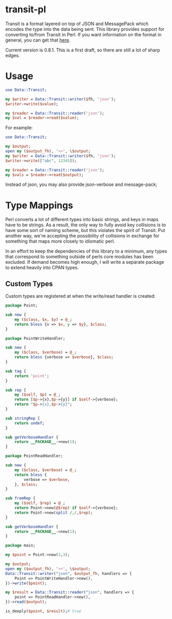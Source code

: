 transit-pl
==========
Transit is a format layered on top of JSON and MessagePack which encodes the type into the data being sent. This library provides support for converting to/from Transit in Perl. If you want information on the format in general, you can get that [here](https://github.com/cognitect/transit-format).

Current version is 0.8.1.  This is a first draft, so there are still a lot of sharp edges.

Usage
=====
``` perl
use Data::Transit;

my $writer = Data::Transit::writer($fh, 'json');
$writer->write($value);

my $reader = Data::Transit::reader('json');
my $val = $reader->read($value);
```

For example:

``` perl
use Data::Transit;

my $output;
open my ($output_fh), '>>', \$output;
my $writer = Data::Transit::writer($fh, 'json');
$writer->write(["abc", 12345]);

my $reader = Data::Transit::reader('json');
my $vals = $reader->read($output);
```

Instead of json, you may also provide json-verbose and message-pack;

Type Mappings
=============
Perl converts a lot of different types into basic strings, and keys in maps have to be strings.  As a result, the only way to fully avoid key collisions is to have some sort of naming scheme, but this violates the spirit of Transit. Put another way, we're accepting the possibility of collisions in exchange for something that maps more closely to idiomatic perl.

In an effort to keep the dependencies of this library to a minimum, any types that correspond to something outside of perls core modules has been excluded. If demand becomes high enough, I will write a separate package to extend heavily into CPAN types.

Custom Types
------------
Custom types are registered at when the write/read handler is created:

``` perl
package Point;

sub new {
	my ($class, $x, $y) = @_;
	return bless {x => $x, y => $y}, $class;
}

package PointWriteHandler;

sub new {
	my ($class, $verbose) = @_;
	return bless {verbose => $verbose}, $class;
}

sub tag {
	return 'point';
}

sub rep {
	my ($self, $p) = @_;
	return [$p->{x},$p->{y}] if $self->{verbose};
	return "$p->{x},$p->{y}";
}

sub stringRep {
	return undef;
}

sub getVerboseHandler {
	return __PACKAGE__->new(1);
}

package PointReadHandler;

sub new {
	my ($class, $verbose) = @_;
	return bless {
		verbose => $verbose,
	}, $class;
}

sub fromRep {
	my ($self, $rep) = @_;
	return Point->new(@$rep) if $self->{verbose};
	return Point->new(split /,/,$rep);
}

sub getVerboseHandler {
	return __PACKAGE__->new(1);
}

package main;

my $point = Point->new(2,3);

my $output;
open my ($output_fh), '>>', \$output;
Data::Transit::writer("json", $output_fh, handlers => {
    Point => PointWriteHandler->new(),
})->write($point);

my $result = Data::Transit::reader("json", handlers => {
	point => PointReadHandler->new(),
})->read($output);

is_deeply($point, $result);# true
```
